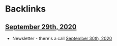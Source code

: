 
# Backlinks
## [September 29th, 2020](<September 29th, 2020.md>)
- Newsletter - there's a call [September 30th, 2020](<September 30th, 2020.md>)

